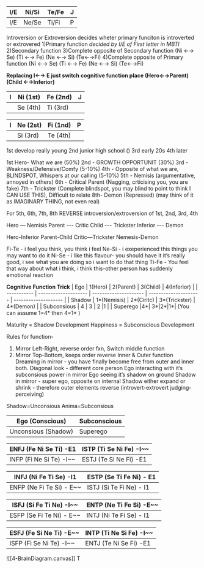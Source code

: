 |   I/E  | Ni/Si | Te/Fe | J   |
| --- | ----- | ----- | --- |
|   I/E  | Ne/Se | Ti/Fi | P   |

Introversion or Extroversion decides wheter primary funciton is introverted or extrovered
1)Primary function *decided by I/E of First letter in MBTI*
2)Secondary function
3)Complete opposite of Secondary function (Ni ←→ Se) (Ti ←→ Fe) (Ne ←→ Si) (Te←→Fi)
4)Complete opposite of Primary function (Ni ←→ Se) (Ti ←→ Fe) (Ne ←→ Si) (Te←→Fi)

**Replacing I←→ E just switch cognitive function place (Hero←→Parent) (Child ←→Inferior)**

| I   | Ni (1st) | Fe (2nd) | J   |
| --- | -------- | -------- | --- |
|     | Se (4th) | Ti (3rd) |     |

| I   | Ne (2st)  | Fi (1nd) | P   |
| --- | --- | --- | --- |
|     | Si (3rd) | Te (4th)  |     |



1st develop really young
2nd junior high school ()
3rd early 20s 
4th later

1st Hero- What we are (50%)
2nd - GROWTH OPPORTUNIT (30%)
3rd - Weakness/Defensive/Comfy (5-10%)
4th - Opposite of what we are, BLINDSPOT, Whispers at our calling (5-10%)
5th - Nemisis (argumentative, annoyed in others)
6th - Critical Parent (Nagging, crticising you, you are fake)
7th - Trickster (Complete blindspot, you may blind to point to think I CAN USE THIS), Difficult to relate
8th- Demon (Repressed) (may think of it as IMAGINARY THING, not even real)

For 5th, 6th, 7th, 8th REVERSE introversion/extroversion of 1st, 2nd, 3rd, 4th

Hero — Nemisis
Parent --- Critic
Child --- Trickster
Inferior --- Demon

Hero-Inferior
Parent-Child
Critic—Trickster
Nemesis-Demon


Fi-Te - i feel you think, you think i feel
Ne-Si - i exeperienced this things you may want to do it
Ni-Se - i like this flavour- you should have it it’s really good, i see what you are doing so i want to do that thing
Ti-Fe - You feel that way about what i think, i think this-other person has suddenly emotional reaction


**Cognitive Function Trick**
| Ego         | 1(Hero) | 2(Parent) | 3(Child) | 4(Inferior) |
| ----------- | -------------------- | --------------------- | --------------------- | -------------------- |
| Shadow      | 1*(Nemisis)  | 2*(Ciritc)       |  3*(Trickster) |  4*(Demon) |
| Subconsious | 4    |  3 | 2   |1 |
| Superego |4*| 3*|2*|1*|
(You can assume 1=4* then 4=1*  )

Maturity = Shadow Development
Happiness = Subconscious Development

Rules for function-
1. Mirror Left-Right, reverse order fxn, Switch middle function
2. Mirror Top-Bottom, keeps order reverse Inner & Outer function  
Dreaming in mirror - you have finally become free from outer and inner both.
Diagonal look - different core person
Ego interacting with it’s subconsious power in mirror
Ego seeing it’s shadow on ground
Shadow in mirror - super ego, opposite on internal
Shadow either expand or shrink - therefore outer elements reverse (introvert-extrovert judging-perceiving)

Shadow=Unconsious
Anima=Subconsious

| Ego (Conscious)| Subconscious |
| ---------- | ------------ |
| Unconsious (Shadow) | Superego |

| ENFJ (Fe Ni Se Ti) -E1 | ISTP (Ti Se Ni Fe) -I~~ |
| ----------- | ----------- |
| INFP (Fi Ne Si Te) -I~~ | ESTJ (Te Si Ne Fi) -E1 |

|INFJ (Ni Fe Ti Se) -I1 | ESTP (Se Ti Fe Ni) - E1|
| --- | --- |
| ENFP (Ne Fi Te Si) - E~~ | ISTJ (Si Te Fi Ne) - I1 |

|ISFJ (Si Fe Ti Ne) -I~~ |ENTP (Ne Ti Fe Si) -E~~ |
| --- | --- |
|ESFP (Se Fi Te Ni) - E~~ |INTJ (Ni Te Fi Se) - I1  |

| ESFJ (Fe Si Ne Ti) -E~~ |INTP (Ti Ne Si Fe) -I~~ |
| --- | --- |
| ISFP (Fi Se Ni Te) -I~~ | ENTJ (Te Ni Se Fi) -E1     |




![[4-BrainDiagram.canvas]]
T